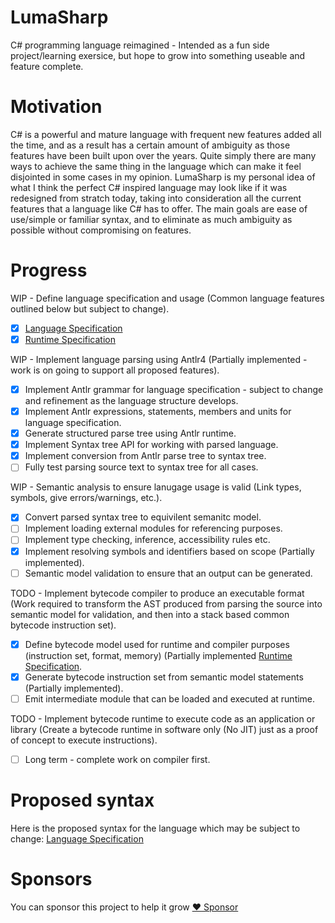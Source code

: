 # LumaSharp
C# programming language reimagined - Intended as a fun side project/learning exersice, but hope to grow into something useable and feature complete.

# Motivation
C# is a powerful and mature language with frequent new features added all the time, and as a result has a certain amount of ambiguity as those features have been built upon over the years. Quite simply there are many ways to achieve the same thing in the language which can make it feel disjointed in some cases in my opinion. LumaSharp is my personal idea of what I think the perfect C# inspired language may look like if it was redesigned from stratch today, taking into consideration all the current features that a language like C# has to offer. The main goals are ease of use/simple or familiar syntax, and to eliminate as much ambiguity as possible without compromising on features.

# Progress
WIP - Define language specification and usage (Common language features outlined below but subject to change).  
- [x] [Language Specification](https://github.com/scottyboy805/LumaSharp/blob/main/LumaSharp%20Specification/Language/Overview.md)
- [X] [Runtime Specification](https://github.com/scottyboy805/LumaSharp/blob/main/LumaSharp%20Specification/Runtime/Instructions.md)

WIP - Implement language parsing using Antlr4 (Partially implemented - work is on going to support all proposed features).  
- [X] Implement Antlr grammar for language specification - subject to change and refinement as the language structure develops.
- [X] Implement Antlr expressions, statements, members and units for language specification.
- [X] Generate structured parse tree using Antlr runtime.
- [X] Implement Syntax tree API for working with parsed language.
- [X] Implement conversion from Antlr parse tree to syntax tree.
- [ ] Fully test parsing source text to syntax tree for all cases.

WIP - Semantic analysis to ensure lanugage usage is valid (Link types, symbols, give errors/warnings, etc.).  
- [X] Convert parsed syntax tree to equivilent semanitc model.
- [ ] Implement loading external modules for referencing purposes.
- [ ] Implement type checking, inference, accessibility rules etc.
- [X] Implement resolving symbols and identifiers based on scope (Partially implemented).
- [ ] Semantic model validation to ensure that an output can be generated.

TODO - Implement bytecode compiler to produce an executable format (Work required to transform the AST produced from parsing the source into semantic model for validation, and then into a stack based common bytecode instruction set).  
- [X] Define bytecode model used for runtime and compiler purposes (instruction set, format, memory) (Partially implemented [Runtime Specification](https://github.com/scottyboy805/LumaSharp/blob/main/LumaSharp%20Specification/Runtime/Instructions.md).
- [X] Generate bytecode instruction set from semantic model statements (Partially implemented).
- [ ] Emit intermediate module that can be loaded and executed at runtime.

TODO - Implement bytecode runtime to execute code as an application or library (Create a bytecode runtime in software only (No JIT) just as a proof of concept to execute instructions).  
- [ ] Long term - complete work on compiler first.

# Proposed syntax
Here is the proposed syntax for the language which may be subject to change: [Language Specification](https://github.com/scottyboy805/LumaSharp/blob/main/LumaSharp%20Specification/Language/Overview.md)

# Sponsors
You can sponsor this project to help it grow
[:heart: Sponsor](https://github.com/sponsors/scottyboy805)
